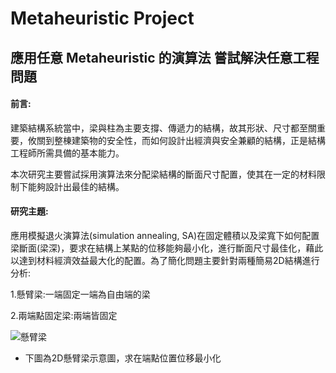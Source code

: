 # Metaheuristic Project

## 應用任意 Metaheuristic 的演算法 嘗試解決任意工程問題
#### 前言:
建築結構系統當中，梁與柱為主要支撐、傳遞力的結構，故其形狀、尺寸都至關重要，攸關到整棟建築物的安全性，而如何設計出經濟與安全兼顧的結構，正是結構工程師所需具備的基本能力。

本次研究主要嘗試採用演算法來分配梁結構的斷面尺寸配置，使其在一定的材料限制下能夠設計出最佳的結構。

#### 研究主題:
應用模擬退火演算法(simulation annealing, SA)在固定體積以及梁寬下如何配置梁斷面(梁深)，要求在結構上某點的位移能夠最小化，進行斷面尺寸最佳化，藉此以達到材料經濟效益最大化的配置。為了簡化問題主要針對兩種簡易2D結構進行分析:

1.懸臂梁:一端固定一端為自由端的梁

2.兩端點固定梁:兩端皆固定

![懸臂梁](./image/懸臂梁.png=100x100 "懸臂梁")

+ 下圖為2D懸臂梁示意圖，求在端點位置位移最小化
